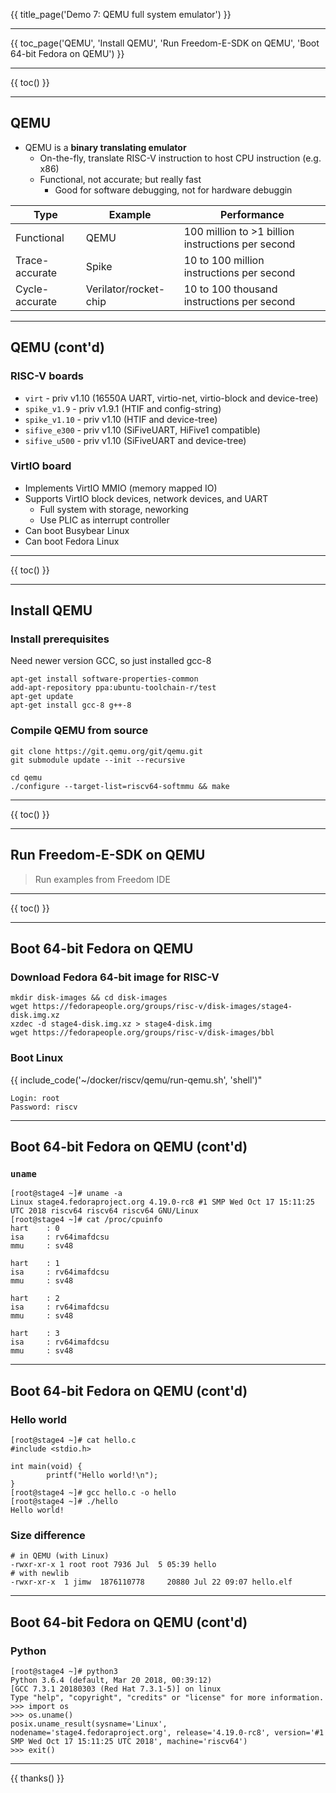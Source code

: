 {{ title_page('Demo 7: QEMU full system emulator') }}

---

{{ toc_page('QEMU', 'Install QEMU', 'Run Freedom-E-SDK on QEMU', 'Boot 64-bit Fedora on QEMU') }}

---

{{ toc() }}

---

## QEMU

-   QEMU is a **binary translating emulator**
    -   On-the-fly, translate RISC-V instruction to host CPU instruction (e.g. x86)
    -   Functional, not accurate; but really fast
        -   Good for software debugging, not for hardware debuggin



| Type           | Example               | Performance                                       |
| -------------- | --------------------- | ------------------------------------------------- |
| Functional     | QEMU                  | 100 million to >1 billion instructions per second |
| Trace-accurate | Spike                 | 10 to 100 million instructions per second         |
| Cycle-accurate | Verilator/rocket-chip | 10 to 100 thousand instructions per second        |

---

## QEMU (cont'd)

### RISC-V boards

-   `virt` - priv v1.10 (16550A UART, virtio-net, virtio-block and device-tree)
-   `spike_v1.9` - priv v1.9.1 (HTIF and config-string)
-   `spike_v1.10` - priv v1.10 (HTIF and device-tree)
-   `sifive_e300` - priv v1.10 (SiFiveUART, HiFive1 compatible)
-   `sifive_u500` - priv v1.10 (SiFiveUART and device-tree)

### VirtIO board

- Implements VirtIO MMIO (memory mapped IO)
- Supports VirtIO block devices, network devices, and UART
    - Full system with storage, neworking
    - Use PLIC as interrupt controller
- Can boot Busybear Linux
- Can boot Fedora Linux

---

{{ toc() }}

---

## Install QEMU

### Install prerequisites

Need newer version GCC, so just installed gcc-8


```
apt-get install software-properties-common
add-apt-repository ppa:ubuntu-toolchain-r/test
apt-get update
apt-get install gcc-8 g++-8
```

### Compile QEMU from source

```shell
git clone https://git.qemu.org/git/qemu.git
git submodule update --init --recursive

cd qemu
./configure --target-list=riscv64-softmmu && make
```

---

{{ toc() }}

---

## Run Freedom-E-SDK on QEMU

> Run examples from Freedom IDE

---

{{ toc() }}

---

## Boot 64-bit Fedora on QEMU

### Download Fedora 64-bit image for RISC-V

```
mkdir disk-images && cd disk-images
wget https://fedorapeople.org/groups/risc-v/disk-images/stage4-disk.img.xz
xzdec -d stage4-disk.img.xz > stage4-disk.img
wget https://fedorapeople.org/groups/risc-v/disk-images/bbl
```

### Boot Linux

{{ include_code('~/docker/riscv/qemu/run-qemu.sh', 'shell')"

```
Login: root
Password: riscv
```

---

## Boot 64-bit Fedora on QEMU (cont'd)

### `uname`

```
[root@stage4 ~]# uname -a
Linux stage4.fedoraproject.org 4.19.0-rc8 #1 SMP Wed Oct 17 15:11:25 UTC 2018 riscv64 riscv64 riscv64 GNU/Linux
[root@stage4 ~]# cat /proc/cpuinfo
hart    : 0
isa     : rv64imafdcsu
mmu     : sv48

hart    : 1
isa     : rv64imafdcsu
mmu     : sv48

hart    : 2
isa     : rv64imafdcsu
mmu     : sv48

hart    : 3
isa     : rv64imafdcsu
mmu     : sv48
```

---

## Boot 64-bit Fedora on QEMU (cont'd)

### Hello world

```
[root@stage4 ~]# cat hello.c
#include <stdio.h>

int main(void) {
        printf("Hello world!\n");
}
[root@stage4 ~]# gcc hello.c -o hello
[root@stage4 ~]# ./hello
Hello world!
```

### Size difference
```
# in QEMU (with Linux)
-rwxr-xr-x 1 root root 7936 Jul  5 05:39 hello
# with newlib
-rwxr-xr-x  1 jimw  1876110778     20880 Jul 22 09:07 hello.elf
```

---

## Boot 64-bit Fedora on QEMU (cont'd)

### Python

```
[root@stage4 ~]# python3
Python 3.6.4 (default, Mar 20 2018, 00:39:12)
[GCC 7.3.1 20180303 (Red Hat 7.3.1-5)] on linux
Type "help", "copyright", "credits" or "license" for more information.
>>> import os
>>> os.uname()
posix.uname_result(sysname='Linux', nodename='stage4.fedoraproject.org', release='4.19.0-rc8', version='#1 SMP Wed Oct 17 15:11:25 UTC 2018', machine='riscv64')
>>> exit()

```

---

{{ thanks() }}

